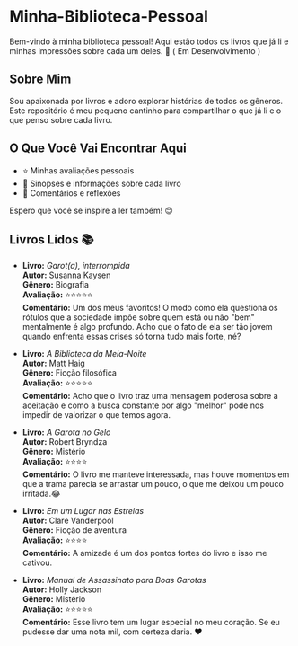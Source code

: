 # Minha-Biblioteca-Pessoal
Bem-vindo à minha biblioteca pessoal! Aqui estão todos os livros que já li e minhas impressões sobre cada um deles. 🌟 
( Em Desenvolvimento )

## Sobre Mim
Sou apaixonada por livros e adoro explorar histórias de todos os gêneros. Este repositório é meu pequeno cantinho para compartilhar o que já li e o que penso sobre cada livro.

## O Que Você Vai Encontrar Aqui
- ⭐ Minhas avaliações pessoais
- 📖 Sinopses e informações sobre cada livro
- 💬 Comentários e reflexões

Espero que você se inspire a ler também! 😊

## Livros Lidos 📚

- **Livro:** *Garot(a), interrompida*  
  **Autor:** Susanna Kaysen  
  **Gênero:** Biografia  
  **Avaliação:** ⭐⭐⭐⭐⭐  
  **Comentário:** Um dos meus favoritos! O modo como ela questiona os rótulos que a sociedade impõe sobre quem está ou não "bem" mentalmente é algo profundo. Acho que o fato de ela ser tão jovem quando enfrenta essas crises só torna tudo mais forte, né?

- **Livro:** *A Biblioteca da Meia-Noite*  
  **Autor:** Matt Haig  
  **Gênero:** Ficção filosófica  
  **Avaliação:** ⭐⭐⭐⭐⭐  
  **Comentário:** Acho que o livro traz uma mensagem poderosa sobre a aceitação e como a busca constante por algo "melhor" pode nos impedir de valorizar o que temos agora.

- **Livro:** *A Garota no Gelo*  
  **Autor:** Robert Bryndza  
  **Gênero:** Mistério  
  **Avaliação:** ⭐⭐⭐⭐  
  **Comentário:** O livro me manteve interessada, mas houve momentos em que a trama parecia se arrastar um pouco, o que me deixou um pouco irritada.😂
  
- **Livro:** *Em um Lugar nas Estrelas*  
  **Autor:** Clare Vanderpool  
  **Gênero:** Ficção de aventura  
  **Avaliação:** ⭐⭐⭐⭐  
  **Comentário:** A amizade é um dos pontos fortes do livro e isso me cativou.
  
- **Livro:** *Manual de Assassinato para Boas Garotas*  
  **Autor:** Holly Jackson  
  **Gênero:** Mistério  
  **Avaliação:** ⭐⭐⭐⭐⭐  
  **Comentário:** Esse livro tem um lugar especial no meu coração. Se eu pudesse dar uma nota mil, com certeza daria. ❤️


  


